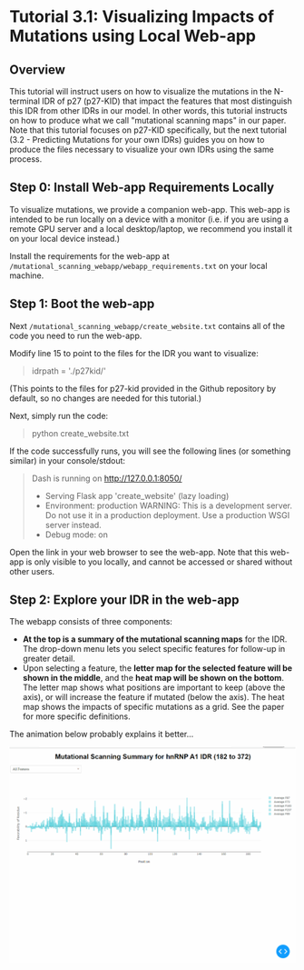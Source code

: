 # Tutorial 3.1: Visualizing Impacts of Mutations using Local Web-app

## Overview

This tutorial will instruct users on how to visualize the mutations in 
the N-terminal IDR of p27 (p27-KID) that impact the features that most
distinguish this IDR from other IDRs in our model. In other words, this
tutorial instructs on how to produce what we call "mutational scanning 
maps" in our paper. Note that this tutorial focuses on p27-KID 
specifically, but the next tutorial (3.2 - Predicting Mutations for 
your own IDRs) guides you on how to produce the files necessary to 
visualize your own IDRs using the same process. 

## Step 0: Install Web-app Requirements Locally

To visualize mutations, we provide a companion web-app. This web-app
is intended to be run locally on a device with a monitor (i.e. if you
are using a remote GPU server and a local desktop/laptop, we recommend
you install it on your local device instead.) 

Install the requirements for the web-app at 
`/mutational_scanning_webapp/webapp_requirements.txt` on your 
local machine.

## Step 1: Boot the web-app

Next `/mutational_scanning_webapp/create_website.txt` contains all of 
the code you need to run the web-app. 

Modify line 15 to point to the files for the IDR you want to visualize:
> idrpath = './p27kid/'

(This points to the files for p27-kid provided in the Github repository
by default, so no changes are needed for this tutorial.)

Next, simply run the code:
> python create_website.txt

If the code successfully runs, you will see the following lines (or
something similar) in your console/stdout:
>Dash is running on http://127.0.0.1:8050/
> * Serving Flask app 'create_website' (lazy loading)
> * Environment: production
>   WARNING: This is a development server. Do not use it in a production deployment.
>   Use a production WSGI server instead.
> * Debug mode: on

Open the link in your web browser to see the web-app. Note that this
web-app is only visible to you locally, and cannot be accessed or shared
without other users. 

## Step 2: Explore your IDR in the web-app

The webapp consists of three components:
* **At the top is a summary of the mutational scanning maps** for the IDR.
The drop-down menu lets you select specific features for follow-up in
greater detail.
* Upon selecting a feature, the **letter map for the selected feature 
will be shown in the middle**, and the **heat map will be shown on the
bottom**. The letter map shows what positions are important to keep
(above the axis), or will increase the feature if mutated (below the axis).
The heat map shows the impacts of specific mutations as a grid.
See the paper for more specific definitions.

The animation below probably explains it better...

![Webapp](../webapp_animation.gif)
